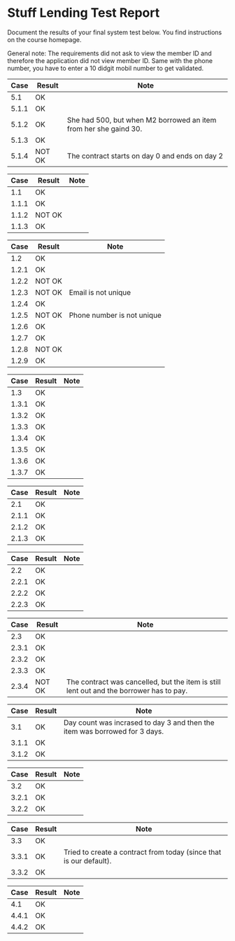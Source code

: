 # Stuff Lending Test Report
Document the results of your final system test below. You find instructions on the course homepage.

General note: The requirements did not ask to view the member ID and therefore the application did not view member ID. Same with  the phone number, you have to enter a 10 didgit mobil number to get validated.

| Case | Result             | Note |
|------|---------------------------|------------------|
| 5.1 | OK  |    |  
| 5.1.1 | OK |    |
| 5.1.2 | OK | She had 500, but when M2 borrowed an item from her she gaind 30.    |
| 5.1.3 | OK |    |
| 5.1.4 | NOT OK | The contract starts on day 0 and ends on day 2   |

| Case | Result             | Note |
|------|---------------------------|------------------|
| 1.1 | OK |    |
| 1.1.1 | OK  |
| 1.1.2 | NOT OK |    |
| 1.1.3 | OK  |    |


| Case | Result             | Note |
|------|---------------------------|------------------|
| 1.2 | OK |    |
| 1.2.1 |  OK |   |
| 1.2.2 | NOT OK |    |
| 1.2.3 | NOT OK | Email is not unique   |
| 1.2.4 | OK |    |
| 1.2.5 | NOT OK  | Phone number is not unique   |
| 1.2.6 | OK |    |
| 1.2.7 | OK |    |
| 1.2.8 | NOT OK |    |
| 1.2.9 | OK |    |

| Case | Result             | Note |
|------|---------------------------|------------------|
| 1.3 |OK  |    |
| 1.3.1 | OK |    |
| 1.3.2 | OK |    |
| 1.3.3 | OK |    |
| 1.3.4 | OK |    |
| 1.3.5 | OK |    |
| 1.3.6 | OK |    |
| 1.3.7 | OK |    |

| Case | Result             | Note |
|------|---------------------------|------------------|
| 2.1 | OK |    |
| 2.1.1 | OK |    |
| 2.1.2 | OK |    |
| 2.1.3 | OK |    |

| Case | Result             | Note |
|------|---------------------------|------------------|
| 2.2 | OK |    |
| 2.2.1 | OK |    |
| 2.2.2 | OK |    |
| 2.2.3 | OK |    |

| Case | Result             | Note |
|------|---------------------------|------------------|
| 2.3 | OK |    |
| 2.3.1 | OK |    |
| 2.3.2 | OK |    |
| 2.3.3 | OK |    |
| 2.3.4 | NOT OK | The contract was cancelled, but the item is still lent out and the borrower has to pay.     |


| Case | Result             | Note |
|------|---------------------------|------------------|
| 3.1 | OK | Day count was incrased to day 3 and then the item was borrowed for 3 days.   |
| 3.1.1 | OK |    |
| 3.1.2 | OK |    |


| Case | Result             | Note |
|------|---------------------------|------------------|
| 3.2 | OK |    |
| 3.2.1 | OK |    |
| 3.2.2 | OK |    |


| Case | Result             | Note |
|------|---------------------------|------------------|
| 3.3 | OK |    |
| 3.3.1 | OK | Tried to create a contract from today (since that is our default).   |
| 3.3.2 | OK |    |


| Case | Result             | Note |
|------|---------------------------|------------------|
| 4.1 | OK |    |
| 4.4.1 | OK |    |
| 4.4.2 | OK |    |
